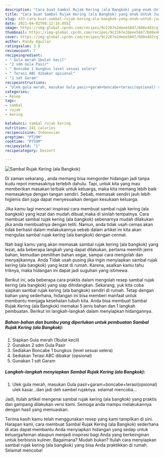 ```yaml
---
description: "Cara buat Sambal Rujak Kering (ala Bangkok) yang enak Untuk Jualan"
title: "Cara buat Sambal Rujak Kering (ala Bangkok) yang enak Untuk Jualan"
slug: 433-cara-buat-sambal-rujak-kering-ala-bangkok-yang-enak-untuk-jualan
date: 2021-04-02T08:12:14.055Z
image: https://img-global.cpcdn.com/recipes/9c2267e2deee5847/680x482cq70/sambal-rujak-kering-ala-bangkok-foto-resep-utama.jpg
thumbnail: https://img-global.cpcdn.com/recipes/9c2267e2deee5847/680x482cq70/sambal-rujak-kering-ala-bangkok-foto-resep-utama.jpg
cover: https://img-global.cpcdn.com/recipes/9c2267e2deee5847/680x482cq70/sambal-rujak-kering-ala-bangkok-foto-resep-utama.jpg
author: Randy Aguilar
ratingvalue: 3.8
reviewcount: 7
recipeingredient:
- " Gula merah 1bulat kecil"
- "2 sdm Gula Pasir"
- " Boncabe 1 bungkus level sesuai selera"
- " Terasi ABC dibakar opsional"
- "1 sdt Garam"
recipeinstructions:
- "Ulek gula merah, masukan Gula pasir+garam+boncabe+terasi(opsional) ulek kasar...dan jadi deh sambel rujaknya. selamat mencoba..."
categories:
- Resep
tags:
- sambal
- rujak
- kering

katakunci: sambal rujak kering 
nutrition: 241 calories
recipecuisine: Indonesian
preptime: "PT29M"
cooktime: "PT59M"
recipeyield: "1"
recipecategory: Dessert

---
```



![Sambal Rujak Kering (ala Bangkok)](https://img-global.cpcdn.com/recipes/9c2267e2deee5847/680x482cq70/sambal-rujak-kering-ala-bangkok-foto-resep-utama.jpg)

Di zaman  sekarang , anda memang bisa mengorder hidangan jadi tanpa kudu repot memasaknya terlebih dahulu. Tapi, untuk kita yang mau memberikan masakan terbaik untuk keluarga, maka kita memang lebih baik memasaknya dengan tangan sendiri. Sebab, memasak sendiri jauh lebih higienis dan juga dapat menyesuaikan dengan kesukaan keluarga.

Jika kamu lagi mencari inspirasi cara membuat sambal rujak kering (ala bangkok) yang lezat dan mudah dibuat,maka di sinilah tempatnya. Cara membuat sambal rujak kering (ala bangkok)  sebenarnya mudah dilakukan jika anda membuatnya dengan teliti. Namun, anda tidak usah cemas akan tidak berhasil dalam melakukannya 
sebab dalam artikel ini kita akan mengulas sambal rujak kering (ala bangkok) dengan cermat.  



Nah bagi kamu yang akan memasak sambal rujak kering (ala bangkok) yang lezat, ada beberapa langkah yang dapat dilakukan, pertama memilih jenis bahan, kemudian pemilihan bahan segar, sampai cara mengolah dan menyajikannya. Anda Tidak usah pusing jika ingin menyiapkan sambal rujak kering (ala bangkok) yang lezat di rumah. Karena, asalkan kamu  tahu triknya, maka hidangan ini dapat jadi suguhan yang istimewa.

Berikut ini, ada beberapa cara praktis  dalam mengolah resep sambal rujak kering (ala bangkok) yang siap dihidangkan. Sekarang, yuk kita coba siapkan sambal rujak kering (ala bangkok) sendiri di rumah. Tetap dengan bahan yang sederhana, hidangan ini bisa memberi manfaat untuk membantu menjaga kesehatan tubuh kita. Anda bisa membuat Sambal Rujak Kering (ala Bangkok) memakai 5 jenis bahan dan 1 langkah pembuatan. Berikut ini langkah-langkah dalam menyiapkan hidangannya.

<!--inarticleads1-->

##### Bahan-bahan dan bumbu yang diperlukan untuk pembuatan Sambal Rujak Kering (ala Bangkok):

1. Siapkan  Gula merah (1bulat kecil)
1. Gunakan 2 sdm Gula Pasir
1. Sediakan  Boncabe 1 bungkus (level sesuai selera)
1. Sediakan  Terasi ABC dibakar (opsional)
1. Gunakan 1 sdt Garam




<!--inarticleads2-->

##### Langkah-langkah menyiapkan Sambal Rujak Kering (ala Bangkok):

1. Ulek gula merah, masukan Gula pasir+garam+boncabe+terasi(opsional) ulek kasar...dan jadi deh sambel rujaknya. selamat mencoba...




Jadi, itulah artikel mengenai  sambal rujak kering (ala bangkok)  yang praktis dan gampang dilakukan versi kami. Semoga anda mampu melakukannya dengan hasil yang memuaskan. 

Terima kasih kamu telah menggunakan resep yang kami tampilkan di sini. Harapan kami, cara membuat  Sambal Rujak Kering (ala Bangkok) sederhana di atas dapat membantu Anda menyiapkan hidangan yang sedap untuk keluarga/teman ataupun menjadi inspirasi bagi Anda yang berkeinginan untuk berbisnis kuliner. Bagaimana? Mudah bukan? Itulah cara menyiapkan sambal rujak kering (ala bangkok) yang bisa Anda praktikkan di rumah. Selamat mencoba!

